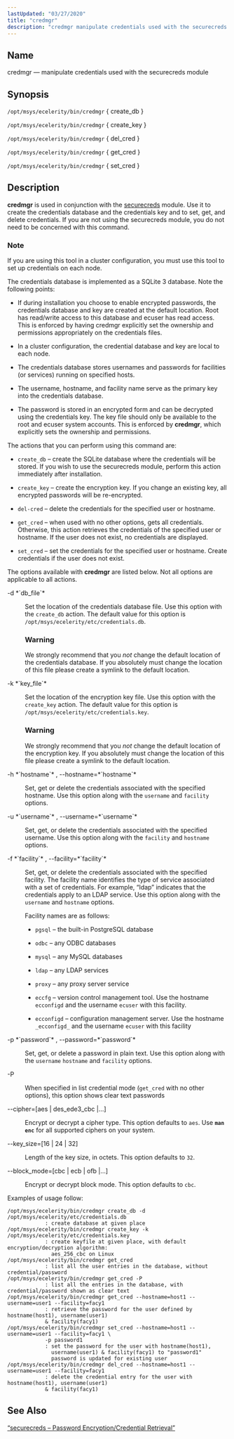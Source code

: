 ```yaml
---
lastUpdated: "03/27/2020"
title: "credmgr"
description: "credmgr manipulate credentials used with the securecreds module opt msys ecelerity bin credmgr create db opt msys ecelerity bin credmgr create key opt msys ecelerity bin credmgr del cred opt msys ecelerity bin credmgr get cred opt msys ecelerity bin credmgr set cred credmgr is used in conjunction with the..."
---
```


<a name="executable.credmgr"></a> 
## Name

credmgr — manipulate credentials used with the securecreds module

## Synopsis

`/opt/msys/ecelerity/bin/credmgr` { create_db }

`/opt/msys/ecelerity/bin/credmgr` { create_key }

`/opt/msys/ecelerity/bin/credmgr` { del_cred }

`/opt/msys/ecelerity/bin/credmgr` { get_cred }

`/opt/msys/ecelerity/bin/credmgr` { set_cred }

<a name="idp12228816"></a> 
## Description

**credmgr** is used in conjunction with the [securecreds](/momentum/4/modules/securecreds) module. Use it to create the credentials database and the credentials key and to set, get, and delete credentials. If you are not using the securecreds module, you do not need to be concerned with this command.

### Note

If you are using this tool in a cluster configuration, you must use this tool to set up credentials on each node.

The credentials database is implemented as a SQLite 3 database. Note the following points:

*   If during installation you choose to enable encrypted passwords, the credentials database and key are created at the default location. Root has read/write access to this database and ecuser has read access. This is enforced by having credmgr explicitly set the ownership and permissions appropriately on the credentials files.

*   In a cluster configuration, the credential database and key are local to each node.

*   The credentials database stores usernames and passwords for facilities (or services) running on specified hosts.

*   The username, hostname, and facility name serve as the primary key into the credentials database.

*   The password is stored in an encrypted form and can be decrypted using the credentials key. The key file should only be available to the root and ecuser system accounts. This is enforced by **credmgr**, which explicitly sets the ownership and permissions.

The actions that you can perform using this command are:

*   `create_db` – create the SQLite database where the credentials will be stored. If you wish to use the securecreds module, perform this action immediately after installation.

*   `create_key` – create the encryption key. If you change an existing key, all encrypted passwords will be re-encrypted.

*   `del-cred` – delete the credentials for the specified user or hostname.

*   `get_cred` – when used with no other options, gets all credentials. Otherwise, this action retrieves the credentials of the specified user or hostname. If the user does not exist, no credentials are displayed.

*   `set_cred` – set the credentials for the specified user or hostname. Create credentials if the user does not exist.

The options available with **credmgr** are listed below. Not all options are applicable to all actions.

<dl class="variablelist">

<dt>-d *`db_file`*</dt>

<dd>

Set the location of the credentials database file. Use this option with the `create_db` action. The default value for this option is `/opt/msys/ecelerity/etc/credentials.db`.

### Warning

We strongly recommend that you *not* change the default location of the credentials database. If you absolutely must change the location of this file please create a symlink to the default location.

</dd>

<dt>-k *`key_file`*</dt>

<dd>

Set the location of the encryption key file. Use this option with the `create_key` action. The default value for this option is `/opt/msys/ecelerity/etc/credentials.key`.

### Warning

We strongly recommend that you *not* change the default location of the encryption key. If you absolutely must change the location of this file please create a symlink to the default location.

</dd>

<dt>-h *`hostname`* , --hostname=*`hostname`*</dt>

<dd>

Set, get or delete the credentials associated with the specified hostname. Use this option along with the `username` and `facility` options.

</dd>

<dt>-u *`username`* , --username=*`username`*</dt>

<dd>

Set, get, or delete the credentials associated with the specified username. Use this option along with the `facility` and `hostname` options.

</dd>

<dt>-f *`facility`* , --facility=*`facility`*</dt>

<dd>

Set, get, or delete the credentials associated with the specified facility. The facility name identifies the type of service associated with a set of credentials. For example, “ldap” indicates that the credentials apply to an LDAP service. Use this option along with the `username` and `hostname` options.

Facility names are as follows:

*   `pgsql` – the built-in PostgreSQL database

*   `odbc` – any ODBC databases

*   `mysql` – any MySQL databases

*   `ldap` – any LDAP services

*   `proxy` – any proxy server service

*   `eccfg` – version control management tool. Use the hostname `ecconfigd` and the username `ecuser` with this facility.

*   `ecconfigd` – configuration management server. Use the hostname `_ecconfigd_` and the username `ecuser` with this facility

</dd>

<dt>-p *`password`* , --password=*`password`*</dt>

<dd>

Set, get, or delete a password in plain text. Use this option along with the `username` `hostname` and `facility` options.

</dd>

<dt>-P</dt>

<dd>

When specified in list credential mode (`get_cred` with no other options), this option shows clear text passwords

</dd>

<dt>--cipher=[aes | des_ede3_cbc |...]</dt>

<dd>

Encrypt or decrypt a cipher type. This option defaults to `aes`. Use **`man enc`**      for all supported ciphers on your system.

</dd>

<dt>--key_size=[16 | 24 | 32]</dt>

<dd>

Length of the key size, in octets. This option defaults to `32`.

</dd>

<dt>--block_mode=[cbc | ecb | ofb |...]</dt>

<dd>

Encrypt or decrypt block mode. This option defaults to `cbc`.

</dd>

</dl>

Examples of usage follow:

<a name="executable.credmgr.examples"></a> 


```
/opt/msys/ecelerity/bin/credmgr create_db -d /opt/msys/ecelerity/etc/credentials.db
            : create database at given place
/opt/msys/ecelerity/bin/credmgr create_key -k /opt/msys/ecelerity/etc/credentials.key
            : create keyfile at given place, with default encryption/decryption algorithm:
              aes_256_cbc on Linux
/opt/msys/ecelerity/bin/credmgr get_cred
            : list all the user entries in the database, without credential/password
/opt/msys/ecelerity/bin/credmgr get_cred -P
            : list all the entries in the database, with credential/password shown as clear text
/opt/msys/ecelerity/bin/credmgr get_cred --hostname=host1 --username=user1 --facility=facy1
            : retrieve the password for the user defined by hostname(host1), username(user1)
            & facility(facy1)
/opt/msys/ecelerity/bin/credmgr set_cred --hostname=host1 --username=user1 --facility=facy1 \
            -p password1
            : set the password for the user with hostname(host1),
              username(user1) & facility(facy1) to "password1"
              password is updated for existing user
/opt/msys/ecelerity/bin/credmgr del_cred --hostname=host1 --username=user1 --facility=facy1
            : delete the credential entry for the user with hostname(host1), username(user1)
            & facility(facy1)
```

<a name="idp13003424"></a> 
## See Also

[“securecreds – Password Encryption/Credential Retrieval”](/momentum/4/modules/securecreds)